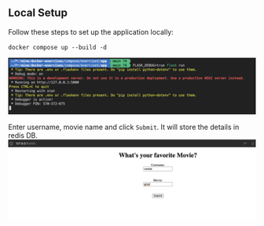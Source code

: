 ## Local Setup

Follow these steps to set up the application locally:

```shell
docker compose up --build -d  
```

![application run output](../../../assets/compose-exercise1-application-run-output.png)

Enter username, movie name and click `Submit`. It will store the details in redis DB.
![alt](../../../assets/compose-exercise3-app1-output.png)
